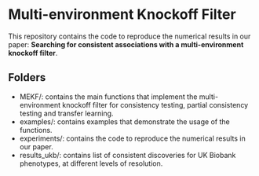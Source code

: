 # Multi-environment Knockoff Filter
This repository contains the code to reproduce the numerical results in our paper: **Searching for consistent associations with a multi-environment knockoff filter**.

## Folders
* MEKF/: contains the main functions that implement the multi-environment knockoff filter for consistency testing, partial consistency testing and transfer learning.
* examples/: contains examples that demonstrate the usage of the functions.
* experiments/: contains the code to reproduce the numerical results in our paper.
* results_ukb/: contains list of consistent discoveries for UK Biobank phenotypes, at different levels of resolution.
